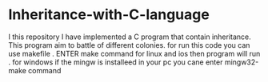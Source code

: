# Inheritance-with-C-language
I this repository I have implemented  a C program that contain inheritance. 
This program aim to battle of different colonies.
for run this code you can use makefile . ENTER make command for linux and ios then program will run . for windows if the mingw is installeed in your pc 
you cane enter mingw32-make command
